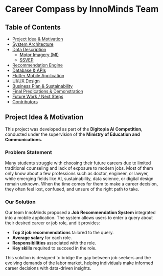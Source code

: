 # Career Compass by InnoMinds Team
## Table of Contents

- [Project Idea & Motivation](#project-idea--motivation)
- [System Architecture](#system-architecture)
- [Data Description](#data-description)
  - [Motor Imagery (MI)](#1-motor-imagery-mi)
  - [SSVEP](#2-ssvep)
- [Recommendation Engine](#recommendation-engine)
- [Database & APIs](#database--apis)
- [Flutter Mobile Application](#flutter-mobile-application)
- [UI/UX Design](#ui/ux-design)
- [Business Plan & Sustainability](#business-plan--sustainability)
- [Final Predications & Demonstration](#final-predictions--demonstration)
- [Future Work / Next Steps](#future-work--next-steps)
- [Contributors](#contributors)

## Project Idea & Motivation

This project was developed as part of the **Digitopia AI Competition**, conducted under the supervision of the **Ministry of Education and Communications.**

### Problem Statement

Many students struggle with choosing their future careers due to limited traditional counseling and lack of exposure to modern jobs. Most of them only know about a few professions such as doctor, engineer, or lawyer, while emerging fields like AI, sustainability, data science, or digital design remain unknown. When the time comes for them to make a career decision, they often feel lost, confused, and unsure of the right path to take.

### Our Solution

Our team InnoMinds proposed a **Job Recommendation System** integrated into a mobile application.
The system allows users to enter a query about their desired career or job role, and it provides:
  - **Top 3 job recommendations** tailored to the query.
  - **Average salary** for each role.
  - **Responsibilities** associated with the role.
  - **Key skills** required to succeed in the role.

This solution is designed to bridge the gap between job seekers and the evolving demands of the labor market, helping individuals make informed career decisions with data-driven insights.

